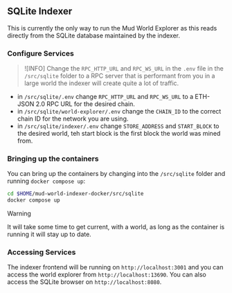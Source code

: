 ## SQLite Indexer

This is currently the only way to run the Mud World Explorer as this reads directly from the SQLite database maintained by the indexer.

### Configure Services

> ![INFO]
> Change the `RPC_HTTP_URL` and `RPC_WS_URL` in the `.env` file in the `/src/sqlite` folder to a RPC server that is performant from you in a large world the indexer will create quite a lot of traffic.

- in `/src/sqlite/.env` change `RPC_HTTP_URL` and `RPC_WS_URL` to a ETH-JSON 2.0 RPC URL for the desired chain.
- in `/src/sqlite/world-explorer/.env` change the `CHAIN_ID` to the correct chain ID for the network you are using.
- in `/src/sqlite/indexer/.env` change `STORE_ADDRESS` and `START_BLOCK` to the desired world, teh start block is the first block the world was mined from.

### Bringing up the containers

You can bring up the containers by changing into the `/src/sqlite` folder and running `docker compose up`:

```sh
cd $HOME/mud-world-indexer-docker/src/sqlite
docker compose up
```

> [!WARNING]
> It will take some time to get current, with a world, as long as the container is running it will stay up to date.

### Accessing Services

The indexer frontend will be running on `http://localhost:3001` and you can access the world explorer from `http://localhost:13690`. You can also access the SQLite browser on `http://localhost:8080`.
